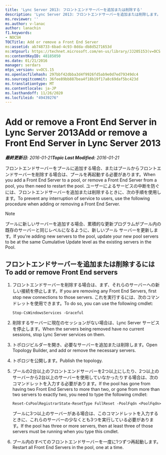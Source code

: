```yaml
---
title: 'Lync Server 2013: フロントエンドサーバーを追加または削除する'
description: 'Lync Server 2013: フロントエンドサーバーを追加または削除します。'
ms.reviewer: ''
ms.author: v-lanac
author: lanachin
f1.keywords:
- NOCSH
TOCTitle: Add or remove a Front End Server
ms:assetid: ab748733-6bad-4c93-8dda-db8d5271653d
ms:mtpsurl: https://technet.microsoft.com/en-us/library/JJ205153(v=OCS.15)
ms:contentKeyID: 48185050
ms.date: 01/21/2016
manager: serdars
mtps_version: v=OCS.15
ms.openlocfilehash: 297bbf42dbba3d4f9926fd5ab9e0d7ed79349dc4
ms.sourcegitcommit: 36fee89bb887bea4f18b19f17a8c69daf5bc423d
ms.translationtype: MT
ms.contentlocale: ja-JP
ms.lasthandoff: 11/26/2020
ms.locfileid: "49439276"
---
```

# <a name="add-or-remove-a-front-end-server-in-lync-server-2013"></a><span data-ttu-id="998ce-103">Add or remove a Front End Server in Lync Server 2013</span><span class="sxs-lookup"><span data-stu-id="998ce-103">Add or remove a Front End Server in Lync Server 2013</span></span>

<div data-xmlns="http://www.w3.org/1999/xhtml">

<div class="topic" data-xmlns="http://www.w3.org/1999/xhtml" data-msxsl="urn:schemas-microsoft-com:xslt" data-cs="https://msdn.microsoft.com/">

<div data-asp="https://msdn2.microsoft.com/asp">



</div>

<div id="mainSection">

<div id="mainBody"><span data-ttu-id="998ce-104">

<span> </span></span><span class="sxs-lookup"><span data-stu-id="998ce-104">

<span> </span></span></span>

<span data-ttu-id="998ce-105">_**最終更新日:** 2016-01-21_</span><span class="sxs-lookup"><span data-stu-id="998ce-105">_**Topic Last Modified:** 2016-01-21_</span></span>

<span data-ttu-id="998ce-106">フロントエンドサーバーをプールに追加する場合、またはプールからフロントエンドサーバーを削除する場合は、プールを再起動する必要があります。</span><span class="sxs-lookup"><span data-stu-id="998ce-106">When you add a Front End Server to a pool, or remove a Front End Server from a pool, you then need to restart the pool.</span></span> <span data-ttu-id="998ce-107">ユーザーによるサービスの中断を防ぐには、フロントエンドサーバーを追加または削除するときに、次の手順を使用します。</span><span class="sxs-lookup"><span data-stu-id="998ce-107">To prevent any interruption of service to users, use the following procedure when adding or removing a Front End Server.</span></span>

<div>


> [!NOTE]  
> <span data-ttu-id="998ce-108">プールに新しいサーバーを追加する場合、累積的な更新プログラムがプール内の既存のサーバーと同じレベルになるように、新しいプール サーバーを更新します。</span><span class="sxs-lookup"><span data-stu-id="998ce-108">If you're adding new servers to the pool, update your new pool servers to be at the same Cumulative Update level as the existing servers in the Pool.</span></span>



</div>

<div>

## <a name="to-add-or-remove-front-end-servers"></a><span data-ttu-id="998ce-109">フロントエンドサーバーを追加または削除するには</span><span class="sxs-lookup"><span data-stu-id="998ce-109">To add or remove Front End servers</span></span>

1.  <span data-ttu-id="998ce-110">フロントエンドサーバーを削除する場合は、まず、それらのサーバーへの新しい接続を停止します。</span><span class="sxs-lookup"><span data-stu-id="998ce-110">If you are removing any Front End Servers, first stop new connections to those servers.</span></span> <span data-ttu-id="998ce-111">これを実行するには、次のコマンドレットを使用できます。</span><span class="sxs-lookup"><span data-stu-id="998ce-111">To do so, you can use the following cmdlet:</span></span>
    
        Stop-CsWindowsServices -Graceful

2.  <span data-ttu-id="998ce-112">削除するサーバーに現在のセッションがない場合は、Lync Server サービスを停止します。</span><span class="sxs-lookup"><span data-stu-id="998ce-112">When the servers being removed have no current sessions, stop Lync Server services on them.</span></span>

3.  <span data-ttu-id="998ce-113">トポロジビルダーを開き、必要なサーバーを追加または削除します。</span><span class="sxs-lookup"><span data-stu-id="998ce-113">Open Topology Builder, and add or remove the necessary servers.</span></span>

4.  <span data-ttu-id="998ce-114">トポロジを公開します。</span><span class="sxs-lookup"><span data-stu-id="998ce-114">Publish the topology.</span></span>

5.  <span data-ttu-id="998ce-115">プールの2台以上のフロントエンドサーバーを2つ以上にしたり、2つ以上のサーバーから2台以上のサーバーを使用していなかったりする場合は、次のコマンドレットを入力する必要があります。</span><span class="sxs-lookup"><span data-stu-id="998ce-115">If the pool has gone from having two Front End Servers to more than two, or gone from more than two servers to exactly two, you need to type the following cmdlet:</span></span>
    
        Reset-CsPoolRegistrarState-ResetType FullReset -PoolFqdn <PoolFqdn>
    
    <span data-ttu-id="998ce-116">プールに3つ以上のサーバーがある場合は、このコマンドレットを入力するときに、これらのサーバーの少なくとも3つを実行している必要があります。</span><span class="sxs-lookup"><span data-stu-id="998ce-116">If the pool has three or more servers, then at least three of those servers must be running when you type this cmdlet.</span></span>

6.  <span data-ttu-id="998ce-117">プール内のすべてのフロントエンドサーバーを一度に1つずつ再起動します。</span><span class="sxs-lookup"><span data-stu-id="998ce-117">Restart all Front End Servers in the pool, one at a time.</span></span>

<span data-ttu-id="998ce-118"></div>

</div>

<span> </span>

</div>

</div>

</span><span class="sxs-lookup"><span data-stu-id="998ce-118"></div>

</div>

<span> </span>

</div>

</div>

</span></span></div>

